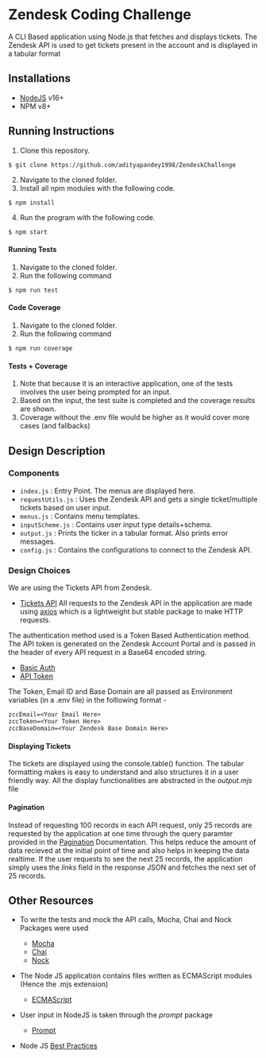 # Zendesk Coding Challenge

A CLI Based application using Node.js that fetches and displays tickets.
The Zendesk API is used to get tickets present in the account and is displayed in a tabular format

## Installations

- [NodeJS](https://nodejs.org/en/) v16+
- NPM v8+

## Running Instructions

1. Clone this repository.

```
$ git clone https://github.com/adityapandey1998/ZendeskChallenge
```

2. Navigate to the cloned folder.
3. Install all npm modules with the following code.

```
$ npm install
```

4. Run the program with the following code.

```
$ npm start
```

#### Running Tests

1. Navigate to the cloned folder.
2. Run the following command

```
$ npm run test
```

#### Code Coverage

1. Navigate to the cloned folder.
2. Run the following command

```
$ npm run coverage
```

#### Tests + Coverage

1. Note that because it is an interactive application, one of the tests involves the user being prompted for an input.
2. Based on the input, the test suite is completed and the coverage results are shown.
3. Coverage without the .env file would be higher as it would cover more cases (and fallbacks)

## Design Description

### Components 

- ```index.js``` : Entry Point. The menus are displayed here.
- ```requestUtils.js``` : Uses the Zendesk API and gets a single ticket/multiple tickets based on user input.
- ```menus.js``` : Contains menu templates.
- ```inputScheme.js``` : Contains user input type details+schema.
- ```output.js``` : Prints the ticker in a tabular format. Also prints error messages.
- ```config.js``` : Contains the configurations to connect to the Zendesk API.

### Design Choices

We are using the Tickets API from Zendesk.
- [Tickets API](https://developer.zendesk.com/rest_api/docs/support/tickets#show-ticket)
All requests to the Zendesk API in the application are made using [axios](https://www.npmjs.com/package/axios) which is a lightweight but stable package to make HTTP requests.

The authentication method used is a Token Based Authentication method. The API token is generated on the Zendesk Account Portal and is passed in the header of every API request in a Base64 encoded string.
- [Basic Auth](https://developer.zendesk.com/rest_api/docs/support/introduction#basic-authentication)
- [API Token](https://developer.zendesk.com/api-reference/ticketing/introduction/#api-token)

The Token, Email ID and Base Domain are all passed as Environment variables (in a .env file) in the folllowing format - 
```
zccEmail=<Your Email Here>
zccToken=<Your Token Here>
zccBaseDomain=<Your Zendesk Base Domain Here>
```

#### Displaying Tickets

The tickets are displayed using the console.table() function.
The tabular formatting makes is easy to understand and also structures it in a user friendly way.
All the display functionalities are abstracted in the _output.mjs_ file

#### Pagination

Instead of requesting 100 records in each API request, only 25 records are requested by the application at one time through the query paramter provided in the [Pagination](https://developer.zendesk.com/rest_api/docs/support/introduction#pagination) Documentation.
This helps reduce the amount of data recieved at the initial point of time and also helps in keeping the data realtime.
If the user requests to see the next 25 records, the application simply uses the _links_ field in the response JSON and fetches the next set of 25 records.


## Other Resources

- To write the tests and mock the API calls, Mocha, Chai and Nock Packages were used

  - [Mocha](https://mochajs.org/)
  - [Chai](https://www.chaijs.com/)
  - [Nock](https://github.com/nock/nock)

- The Node JS application contains files written as ECMAScript modules (Hence the .mjs extension)
    
    - [ECMAScript](https://nodejs.org/docs/latest/api/esm.html)

- User input in NodeJS is taken through the _prompt_ package

    - [Prompt](https://www.npmjs.com/package/prompt)

- Node JS [Best Practices](https://github.com/goldbergyoni/nodebestpractices)

